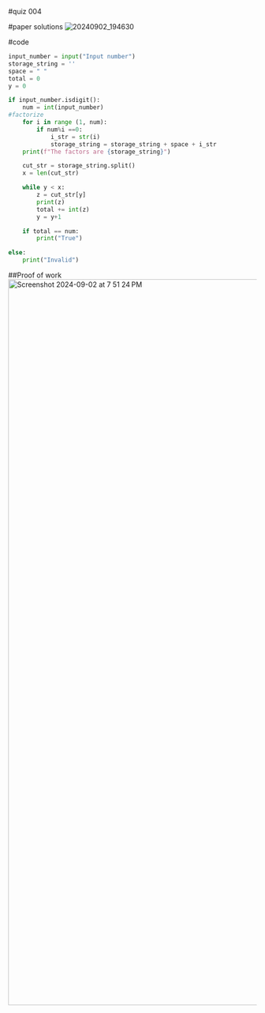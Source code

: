 #quiz 004


#paper solutions
![20240902_194630](https://github.com/user-attachments/assets/1d385404-3d3d-438c-ad97-755b14b6d493)


#code
```.py
input_number = input("Input number")
storage_string = ''
space = " "
total = 0
y = 0

if input_number.isdigit():
    num = int(input_number)
#factorize
    for i in range (1, num):
        if num%i ==0:
            i_str = str(i)
            storage_string = storage_string + space + i_str
    print(f"The factors are {storage_string}")

    cut_str = storage_string.split()
    x = len(cut_str)

    while y < x:
        z = cut_str[y]
        print(z)
        total += int(z)
        y = y+1

    if total == num:
        print("True")

else:
    print("Invalid")
```

##Proof of work
<img width="1470" alt="Screenshot 2024-09-02 at 7 51 24 PM" src="https://github.com/user-attachments/assets/bf94e219-c42e-461a-8b61-038a2bdaea77">
